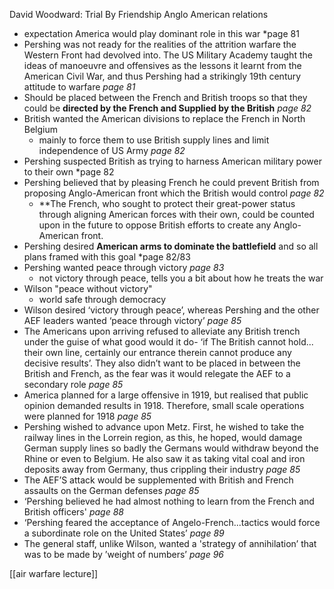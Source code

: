 David Woodward: Trial By Friendship Anglo American relations 

- expectation America would play dominant role in this war *page 81
- Pershing was not ready for the realities of the attrition warfare the Western Front had devolved into. The US Military Academy taught the ideas of manoeuvre and offensives as the lessons it learnt from the American Civil War, and thus Pershing had a strikingly 19th century attitude to warfare *page 81*
- Should be placed between the French and British troops so that they could be **directed by the French and Supplied by the British** *page 82*
- British wanted the American divisions to replace the French in North Belgium 
	- mainly to force them to use British supply lines and limit independence of US Army *page 82*
- Pershing suspected British as trying to harness American military power to their own *page 82
- Pershing believed that by pleasing French he could prevent British from proposing Anglo-American front which the British would control *page 82*
	- **The French, who sought to protect their great-power status through aligning American forces with their own, could be counted upon in the future to oppose British efforts to create any Anglo-American front.
- Pershing desired **American arms to dominate the battlefield** and so all plans framed with this goal *page 82/83
- Pershing wanted peace through victory *page 83*
	- not victory through peace, tells you a bit about how he treats the war
- Wilson "peace without victory"
	- world safe through democracy 
- Wilson desired ‘victory through peace’, whereas Pershing and the other AEF leaders wanted ‘peace through victory’ *page 85* 
- The Americans upon arriving refused to alleviate any British trench under the guise of what good would it do- ‘if The British cannot hold... their own line, certainly our entrance therein cannot produce any decisive results’. They also didn’t want to be placed in between the British and French, as the fear was it would relegate the AEF to a secondary role *page 85* 
- America planned for a large offensive in 1919, but realised that public opinion demanded results in 1918. Therefore, small scale operations were planned for 1918 *page 85* 
- Pershing wished to advance upon Metz. First, he wished to take the railway lines in the Lorrein region, as this, he hoped, would damage German supply lines so badly the Germans would withdraw beyond the Rhine or even to Belgium. He also saw it as taking vital coal and iron deposits away from Germany, thus crippling their industry *page 85* 
 - The AEF’S attack would be supplemented with British and French assaults on the German defenses *page 85*
- ‘Pershing believed he had almost nothing to learn from the French and British officers' *page 88* 
- ‘Pershing feared the acceptance of Angelo-French...tactics would force a subordinate role on the United States’ *page 89* 
- The general staff, unlike Wilson, wanted a 'strategy of annihilation’ that was to be made by ’weight of numbers’ *page 96*

[[air warfare lecture]]




